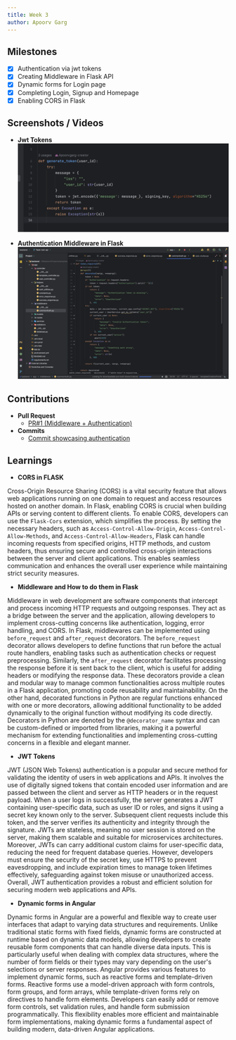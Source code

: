 ```yaml
---
title: Week 3
author: Apoorv Garg
---
```


## Milestones
- [x] Authentication via jwt tokens
- [x] Creating Middleware in Flask API
- [x] Dynamic forms for Login page
- [x] Completing Login, Signup and Homepage
- [x] Enabling CORS in Flask 

## Screenshots / Videos 

- **Jwt Tokens**
  ![jwt-token](../assets/jwt-token.png)


- **Authentication Middleware in Flask**
  ![auth-middleware](../assets/auth-middleware.png)

## Contributions

- **Pull Request**
    - [PR#1 (Middleware + Authentication)](https://github.com/ELEVATE-Project/template-creation-portal/pull/1)
- **Commits**
    - [Commit showcasing authentication](https://github.com/ELEVATE-Project/template-creation-portal/pull/1/commits/a2c39191d2b4d338f6d562850863f92e7971d80c)

## Learnings

- **CORS in FLASK**

Cross-Origin Resource Sharing (CORS) is a vital security feature that allows web applications running on one domain to request and access resources hosted on another domain. In Flask, enabling CORS is crucial when building APIs or serving content to different clients. To enable CORS, developers can use the `Flask-Cors` extension, which simplifies the process. By setting the necessary headers, such as `Access-Control-Allow-Origin`, `Access-Control-Allow-Methods`, and `Access-Control-Allow-Headers`, Flask can handle incoming requests from specified origins, HTTP methods, and custom headers, thus ensuring secure and controlled cross-origin interactions between the server and client applications. This enables seamless communication and enhances the overall user experience while maintaining strict security measures.


- **Middleware and How to do them in Flask**

Middleware in web development are software components that intercept and process incoming HTTP requests and outgoing responses. They act as a bridge between the server and the application, allowing developers to implement cross-cutting concerns like authentication, logging, error handling, and CORS. In Flask, middlewares can be implemented using `before_request` and `after_request` decorators. The `before_request` decorator allows developers to define functions that run before the actual route handlers, enabling tasks such as authentication checks or request preprocessing. Similarly, the `after_request` decorator facilitates processing the response before it is sent back to the client, which is useful for adding headers or modifying the response data. These decorators provide a clean and modular way to manage common functionalities across multiple routes in a Flask application, promoting code reusability and maintainability. On the other hand, decorated functions in Python are regular functions enhanced with one or more decorators, allowing additional functionality to be added dynamically to the original function without modifying its code directly. Decorators in Python are denoted by the `@decorator_name` syntax and can be custom-defined or imported from libraries, making it a powerful mechanism for extending functionalities and implementing cross-cutting concerns in a flexible and elegant manner.

- **JWT Tokens**

JWT (JSON Web Tokens) authentication is a popular and secure method for validating the identity of users in web applications and APIs. It involves the use of digitally signed tokens that contain encoded user information and are passed between the client and server as HTTP headers or in the request payload. When a user logs in successfully, the server generates a JWT containing user-specific data, such as user ID or roles, and signs it using a secret key known only to the server. Subsequent client requests include this token, and the server verifies its authenticity and integrity through the signature. JWTs are stateless, meaning no user session is stored on the server, making them scalable and suitable for microservices architectures. Moreover, JWTs can carry additional custom claims for user-specific data, reducing the need for frequent database queries. However, developers must ensure the security of the secret key, use HTTPS to prevent eavesdropping, and include expiration times to manage token lifetimes effectively, safeguarding against token misuse or unauthorized access. Overall, JWT authentication provides a robust and efficient solution for securing modern web applications and APIs.

- **Dynamic forms in Angular**

Dynamic forms in Angular are a powerful and flexible way to create user interfaces that adapt to varying data structures and requirements. Unlike traditional static forms with fixed fields, dynamic forms are constructed at runtime based on dynamic data models, allowing developers to create reusable form components that can handle diverse data inputs. This is particularly useful when dealing with complex data structures, where the number of form fields or their types may vary depending on the user's selections or server responses. Angular provides various features to implement dynamic forms, such as reactive forms and template-driven forms. Reactive forms use a model-driven approach with form controls, form groups, and form arrays, while template-driven forms rely on directives to handle form elements. Developers can easily add or remove form controls, set validation rules, and handle form submission programmatically. This flexibility enables more efficient and maintainable form implementations, making dynamic forms a fundamental aspect of building modern, data-driven Angular applications.
